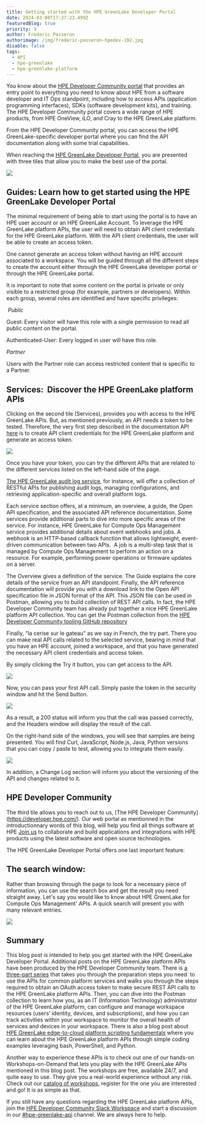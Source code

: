 ```yaml
---
title: Getting started with the HPE GreenLake Developer Portal
date: 2024-03-08T17:37:23.499Z
featuredBlog: true
priority: 3
author: Frederic Passeron
authorimage: /img/frederic-passeron-hpedev-192.jpg
disable: false
tags:
  - API
  - hpe-greenlake
  - hpe-greenlake-platform
---
```

You know about the [HPE Developer Community portal](https://developer.hpe.com/) that provides an entry point to everything you need to know about HPE from a software developer and  IT Ops standpoint, including how to access APIs (application programming interfaces), SDKs (software development kits), and training. The HPE Developer Community portal covers a wide range of HPE products, from HPE OneView, iLO, and Cray to the HPE GreenLake platform. 

From the HPE Developer Community portal, you can access the HPE GreenLake-specific developer portal where you can find the API documentation along with some trial capabilities. 

When reaching the [HPE GreenLake Developer Portal](https://developer.greenlake.hpe.com/), you are presented with three tiles that allow you to make the best use of the portal.

![](/img/blog-greenlake-dev-portal1.png)

## Guides: Learn how to get started using the HPE GreenLake Developer Portal

The minimal requirement of being able to start using the portal is to have an HPE user account or an HPE GreenLake Account. To leverage the HPE GreenLake platform APIs, the user will need to obtain  API client credentials for the HPE GreenLake platform. With the API client credentials, the user will be able to create an access token.  

One cannot generate an access token without having an HPE account associated to a workspace. You will be guided through all the different steps to create the account either through the HPE GreenLake developer portal or through the HPE GreenLake portal. 



It is important to note that some content on the portal is private or only visible to a restricted group (for example, partners or developers). W﻿ithin each group, several roles are identified and have specific privileges:  

 *Public* 

Guest: Every visitor will have this role with a single permission to read all public content on the portal. 

Authenticated-User: Every logged in user will have this role. 

*Partner* 

Users with the Partner role can access restricted content that is specific to a Partner.  

## Services:  Discover the HPE GreenLake platform APIs  

Clicking on the second tile (Services), provides you with access to the HPE GreenLake APIs. But, as mentioned previously, an API needs a token to be tested. Therefore, the very first step described in the documentation API [here](https://developer.greenlake.hpe.com/docs/greenlake/guides/#generate-or-reset-application-credentials) is to create API client credentials for the HPE GreenLake platform and generate an access token. 

![](/img/blog-greenlake-dev-portal2.png)

Once you have your token, you can try the different APIs that are related to the different services listed on the left-hand side of the page.  

[The HPE GreenLake audit log service](https://developer.greenlake.hpe.com/docs/greenlake/services/audit-logs/public/), for instance, will offer a collection of RESTful APIs for publishing audit logs, managing configurations, and retrieving application-specific and overall platform logs.

Each service section offers, at a minimum, an overview, a guide, the Open API specification, and the associated API reference documentation. Some services provide additional parts to dive into more specific areas of the service. For instance, HPE GreenLake for Compute Ops Management service provides additional details about event webhooks and jobs. A webhook is an HTTP-based callback function that allows lightweight, event-driven communication between two APIs.  A job is a multi-step task that is managed by Compute Ops Management to perform an action on a resource. For example, performing power operations or firmware updates on a server. 

The Overview gives a definition of the service. The Guide explains the core details of the service from an API standpoint. Finally, the API reference documentation will provide you with a download link to the Open API specification file in JSON format of the API. This JSON file can be used in Postman, allowing you to build collection of REST API calls. In fact, the HPE Developer Community team has already put together a nice HPE GreenLake platform API collection. You can get the Postman collection from the [HPE Developer Community tooling GitHub repository](https://github.com/hpe-dev-incubator/GLP-API-Tooling/tree/main/Postman-Collections)

Finally, “la cerise sur le gateau” as we say in French, the try part. There you can make real API calls related to the selected service, bearing in mind that you have an HPE account, joined a workspace, and that you have generated the necessary API client credentials and access token. 

By simply clicking the Try it button, you can get access to the API. 

![](/img/blog-greenlake-dev-portal3.png)

Now, you can pass your first API call. Simply paste the token in the security window and hit the Send button. 

![](/img/blog-greenlake-dev-portal4.png)

As a result, a 200 status will inform you that the call was passed correctly, and the Headers window will display the result of the call. 

On the right-hand side of the windows, you will see that samples are being presented. You will find Curl, JavaScript, Node.js, Java, Python versions that you can copy / paste to test, allowing you to integrate them easily. 

![](/img/blog-greenlake-dev-portal5.png)

In addition, a Change Log section will inform you about the versioning of the API and changes related to it.

## HPE Developer Community

T﻿he third tile allows you to reach out to us,  \[The HPE Developer Community](https://developer.hpe.com/). Our web portal as mentionned in the introductionnary words of this blog, will help you find all things software at HPE [Join us](https://developer.hpe.com/community) to collaborate and build applications and integrations with HPE products using the latest software and open source technologies.

The HPE GreenLake Developer Portal offers one last important feature: 

## **The search window:**

Rather than browsing through the page to look for a necessary piece of information, you can use the search box and get the result you need straight away. Let's say you would like to know about HPE GreenLake for Compute Ops Management' APIs. A quick search will present you with many relevant entries. 

![](/img/blog-greenlake-dev-portal6.png)

## Summary 

This blog post is intended to help you get started with the HPE GreenLake Developer Portal. Additional posts on the HPE GreenLake platform APIs have been produced by the HPE Developer Community team. There is [a three-part series](https://developer.hpe.com/blog/get-started-with-the-foundational-apis-for-the-hpe-greenlake-edge-to-cloud-platform-%E2%80%93-part-1-introduction-to-the-apis/) that takes you through the preparation steps you need  to use the APIs for common platform services and walks you through the steps required to obtain an OAuth access token to make secure REST API calls to the HPE GreenLake platform APIs. Then, you can dive into the Postman collection to learn how you, as an IT (Information Technology) administrator of the HPE GreenLake platform, can configure and manage workspace resources (users’ identity, devices, and subscriptions), and how you can track activities within your workspace to monitor the overall health of services and devices in your workspace. There is also a blog post about [HPE GreenLake edge-to-cloud platform scripting fundamentals](https://developer.hpe.com/blog/hpe-greenlake-edge-to-cloud-platform-scripting-fundamentals/) where you can learn about the HPE GreenLake platform APIs through simple coding examples leveraging bash, PowerShell, and Python.

Another way to experience these APIs is to check out one of our hands-on Workshops-on-Demand that lets you play with the HPE GreenLake APIs mentioned in this blog post. The workshops are free, available 24/7, and quite easy to use. They give you a real-world experience without any risk. Check out our [catalog of workshops](https://developer.hpe.com/hackshack/workshops), register for the one you are interested and go! It is as simple as that.  

If you still have any questions regarding the HPE GreenLake platform APIs, join the [HPE Developer Community Slack Workspace](https://developer.hpe.com/slack-signup/) and start a discussion in our [\#hpe-greenlake-api](https://hpedev.slack.com/archives/C02EG5XFK8Q) channel. We are always here to help.